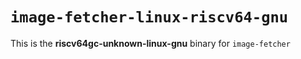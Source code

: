 # `image-fetcher-linux-riscv64-gnu`

This is the **riscv64gc-unknown-linux-gnu** binary for `image-fetcher`
